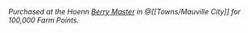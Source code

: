 *Purchased at the Hoenn [Berry Master](#!Berry_Masters) in @[[Towns/Mauville City]] for 100,000 Farm Points.*